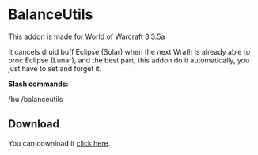 # BalanceUtils
 
This addon is made for World of Warcraft 3.3.5a
 
It cancels druid buff Eclipse (Solar) when the next Wrath is already able to proc Eclipse (Lunar), and the best part, this addon do it automatically, you just have to set and forget it. 

**Slash commands:**

/bu /balanceutils

## Download
You can download it [click here](https://github.com/SecretX33/BalanceUtils/archive/main.zip).
